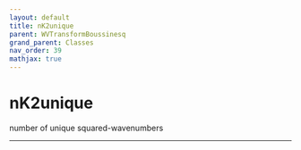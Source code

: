 ```yaml
---
layout: default
title: nK2unique
parent: WVTransformBoussinesq
grand_parent: Classes
nav_order: 39
mathjax: true
---
```


#  nK2unique

number of unique squared-wavenumbers


---


